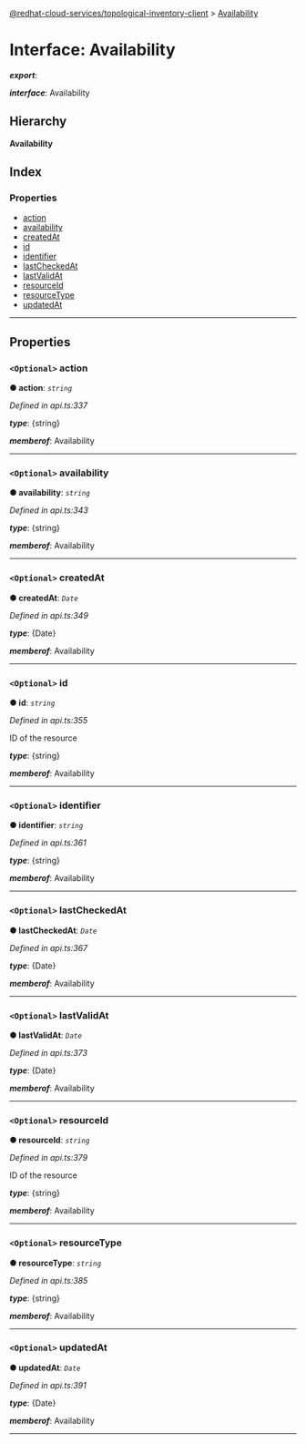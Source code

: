 [@redhat-cloud-services/topological-inventory-client](../README.md) > [Availability](../interfaces/availability.md)

# Interface: Availability

*__export__*: 

*__interface__*: Availability

## Hierarchy

**Availability**

## Index

### Properties

* [action](availability.md#action)
* [availability](availability.md#availability-1)
* [createdAt](availability.md#createdat)
* [id](availability.md#id)
* [identifier](availability.md#identifier)
* [lastCheckedAt](availability.md#lastcheckedat)
* [lastValidAt](availability.md#lastvalidat)
* [resourceId](availability.md#resourceid)
* [resourceType](availability.md#resourcetype)
* [updatedAt](availability.md#updatedat)

---

## Properties

<a id="action"></a>

### `<Optional>` action

**● action**: *`string`*

*Defined in api.ts:337*

*__type__*: {string}

*__memberof__*: Availability

___
<a id="availability-1"></a>

### `<Optional>` availability

**● availability**: *`string`*

*Defined in api.ts:343*

*__type__*: {string}

*__memberof__*: Availability

___
<a id="createdat"></a>

### `<Optional>` createdAt

**● createdAt**: *`Date`*

*Defined in api.ts:349*

*__type__*: {Date}

*__memberof__*: Availability

___
<a id="id"></a>

### `<Optional>` id

**● id**: *`string`*

*Defined in api.ts:355*

ID of the resource

*__type__*: {string}

*__memberof__*: Availability

___
<a id="identifier"></a>

### `<Optional>` identifier

**● identifier**: *`string`*

*Defined in api.ts:361*

*__type__*: {string}

*__memberof__*: Availability

___
<a id="lastcheckedat"></a>

### `<Optional>` lastCheckedAt

**● lastCheckedAt**: *`Date`*

*Defined in api.ts:367*

*__type__*: {Date}

*__memberof__*: Availability

___
<a id="lastvalidat"></a>

### `<Optional>` lastValidAt

**● lastValidAt**: *`Date`*

*Defined in api.ts:373*

*__type__*: {Date}

*__memberof__*: Availability

___
<a id="resourceid"></a>

### `<Optional>` resourceId

**● resourceId**: *`string`*

*Defined in api.ts:379*

ID of the resource

*__type__*: {string}

*__memberof__*: Availability

___
<a id="resourcetype"></a>

### `<Optional>` resourceType

**● resourceType**: *`string`*

*Defined in api.ts:385*

*__type__*: {string}

*__memberof__*: Availability

___
<a id="updatedat"></a>

### `<Optional>` updatedAt

**● updatedAt**: *`Date`*

*Defined in api.ts:391*

*__type__*: {Date}

*__memberof__*: Availability

___

